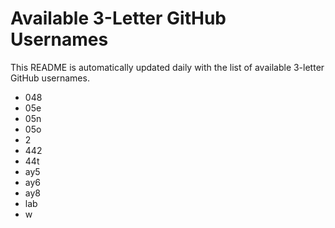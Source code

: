 # Available 3-Letter GitHub Usernames

This README is automatically updated daily with the list of available 3-letter GitHub usernames.

- 048
- 05e
- 05n
- 05o
- 2
- 442
- 44t
- ay5
- ay6
- ay8
- lab
- w
